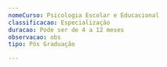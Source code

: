 ```yaml
---
nomeCurso: Psicologia Escolar e Educacional
classificacao: Especialização
duracao: Pode ser de 4 a 12 meses
observacao: obs
tipo: Pós Graduação

---
```


